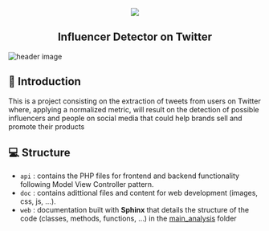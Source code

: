 <p align="center">
  <img src="/blob/master/doc/resources/img/website-icon.jpg" hspace="20">
</p>

<h2 align="center">Influencer Detector on Twitter</h2>

![header image](../blob/master/doc/resources/img/demo.gif)


##  📲 Introduction

This is a project consisting on the extraction of tweets from users on Twitter where, applying a normalized metric, will result on the detection of possible influencers and people on social media that could help brands sell and promote their products

## 💻 Structure

* ``api`` : contains the PHP files for frontend and backend functionality following Model View Controller pattern.
* ``doc`` : contains adittional files and content for web development (images, css, js, ...).
* ``web`` : documentation built with **Sphinx** that details the structure of the code (classes, methods, functions, ...) in the [main_analysis](https://github.com/bisite/SocialBrandAnalysis/tree/master/src/metrics/main_analysis) folder
